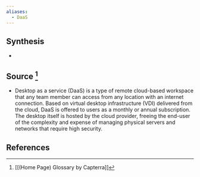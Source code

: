 ```yaml
---
aliases:
  - DaaS
---
```

## Synthesis
- 
## Source [^1]
- Desktop as a service (DaaS) is a type of remote cloud-based workspace that any team member can access from any location with an internet connection. Based on virtual desktop infrastructure (VDI) delivered from the cloud, DaaS is offered to users as a monthly or annual subscription. The desktop itself is hosted by the cloud provider, freeing the end-user of the complexity and expense of managing physical servers and networks that require high security.
## References

[^1]: [[(Home Page) Glossary by Capterra]]